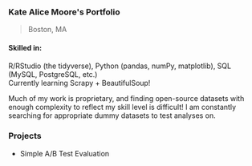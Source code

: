 ### Kate Alice Moore's Portfolio
> Boston, MA

#### Skilled in: 
R/RStudio (the tidyverse), Python (pandas, numPy, matplotlib), SQL (MySQL, PostgreSQL, etc.)
<br> Currently learning Scrapy + BeautifulSoup!

Much of my work is proprietary, and finding open-source datasets with enough complexity to reflect my skill level is difficult! I am constantly searching for appropriate dummy datasets to test analyses on. 

### Projects
+ Simple A/B Test Evaluation



